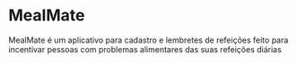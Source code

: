 # MealMate
MealMate é um aplicativo para cadastro e lembretes de refeições feito para incentivar pessoas com problemas alimentares das suas refeições diárias
